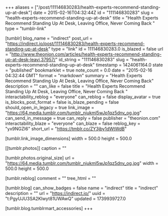 +++
aliases = ["/post/111146830283/health-experts-recommend-standing-up-at-desk"]
date = 2015-02-16T04:32:44Z
id = "111146830283"
slug = "health-experts-recommend-standing-up-at-desk"
title = "Health Experts Recommend Standing Up At Desk, Leaving Office, Never Coming Back "
type = "tumblr-link"

[tumblr]
blog_name = "indirect"
post_url = "https://indirect.io/post/111146830283/health-experts-recommend-standing-up-at-desk"
type = "link"
id = 111146830283.0
is_blazed = false
url = "http://www.theonion.com/articles/health-experts-recommend-standing-up-at-desk-leavi,37957/"
id_string = "111146830283"
slug = "health-experts-recommend-standing-up-at-desk"
timestamp = 1424061164.0
state = "published"
bookmarklet = true
note_count = 0.0
date = "2015-02-16 04:32:44 GMT"
format = "markdown"
summary = "Health Experts Recommend Standing Up At Desk, Leaving Office, Never Coming Back"
description = ""
can_like = false
title = "Health Experts Recommend Standing Up At Desk, Leaving Office, Never Coming Back "
interactability_reblog = "everyone"
can_reblog = false
display_avatar = true
is_blocks_post_format = false
is_blaze_pending = false
should_open_in_legacy = true
link_image = "https://64.media.tumblr.com/tumblr_njukml5wJp1qz5dnv_og.jpg"
can_send_in_message = true
can_reply = false
publisher = "theonion.com"
interactability_blaze = "everyone"
can_blaze = false
reblog_key = "yx9NGZI6"
short_url = "https://tmblr.co/ZY3jby1dWtWdB"

[tumblr.link_image_dimensions]
width = 500.0
height = 500.0

[[tumblr.photos]]
caption = ""

[tumblr.photos.original_size]
url = "https://64.media.tumblr.com/tumblr_njukml5wJp1qz5dnv_og.jpg"
width = 500.0
height = 500.0

[tumblr.reblog]
comment = ""
tree_html = ""

[tumblr.blog]
can_show_badges = false
name = "indirect"
title = "indirect"
description = ""
url = "https://indirect.io/"
uuid = "t:PgyUJU3SA2Klwyt81UWAwQ"
updated = 1739939727.0

[tumblr.blog.tumblrmart_accessories]
+++
